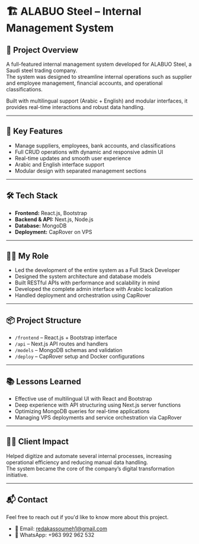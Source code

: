 # 🏗️ ALABUO Steel – Internal Management System

## 📌 Project Overview

A full-featured internal management system developed for ALABUO Steel, a Saudi steel trading company.  
The system was designed to streamline internal operations such as supplier and employee management, financial accounts, and operational classifications.

Built with multilingual support (Arabic + English) and modular interfaces, it provides real-time interactions and robust data handling.

---

## 🎯 Key Features

- Manage suppliers, employees, bank accounts, and classifications
- Full CRUD operations with dynamic and responsive admin UI
- Real-time updates and smooth user experience
- Arabic and English interface support
- Modular design with separated management sections

---

## 🛠️ Tech Stack

- **Frontend:** React.js, Bootstrap
- **Backend & API:** Next.js, Node.js
- **Database:** MongoDB
- **Deployment:** CapRover on VPS

---

## 👨‍💻 My Role

- Led the development of the entire system as a Full Stack Developer
- Designed the system architecture and database models
- Built RESTful APIs with performance and scalability in mind
- Developed the complete admin interface with Arabic localization
- Handled deployment and orchestration using CapRover

---

## 📦 Project Structure

- `/frontend` – React.js + Bootstrap interface
- `/api` – Next.js API routes and handlers
- `/models` – MongoDB schemas and validation
- `/deploy` – CapRover setup and Docker configurations

---

## 📚 Lessons Learned

- Effective use of multilingual UI with React and Bootstrap
- Deep experience with API structuring using Next.js server functions
- Optimizing MongoDB queries for real-time applications
- Managing VPS deployments and service orchestration via CapRover

---

## 🧑‍💼 Client Impact

Helped digitize and automate several internal processes, increasing operational efficiency and reducing manual data handling.  
The system became the core of the company’s digital transformation initiative.

---

## 📬 Contact

Feel free to reach out if you'd like to know more about this project.

- 📧 Email: redakassoumeh1@gmail.com  
- 📱 WhatsApp: +963 992 962 532
